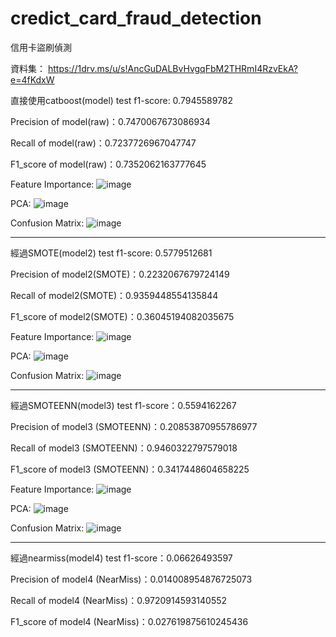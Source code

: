 # credict_card_fraud_detection
 信用卡盜刷偵測
 
 資料集： https://1drv.ms/u/s!AncGuDALBvHvgqFbM2THRmI4RzvEkA?e=4fKdxW
 
 直接使用catboost(model) test f1-score: 0.7945589782
 
 Precision of model(raw)：0.7470067673086934
 
 Recall of model(raw)：0.7237726967047747
 
 F1_score of model(raw)：0.7352062163777645
 
 Feature Importance:
 ![image](https://github.com/ytchen175/image/blob/master/model1i.jpg)
 
 PCA:
 ![image](https://github.com/ytchen175/image/blob/master/pca1.jpg)
 
 Confusion Matrix:
 ![image](https://github.com/ytchen175/image/blob/master/model1.jpg)
 
 -----------------------------------------------------
 經過SMOTE(model2) test f1-score: 0.5779512681
 
 Precision of model2(SMOTE)：0.2232067679724149
 
 Recall of model2(SMOTE)：0.9359448554135844
 
 F1_score of model2(SMOTE)：0.36045194082035675
 
 Feature Importance:
 ![image](https://github.com/ytchen175/image/blob/master/model2i.jpg)
 
 PCA:
 ![image](https://github.com/ytchen175/image/blob/master/pca2.jpg)
 
 Confusion Matrix:
 ![image](https://github.com/ytchen175/image/blob/master/model2.jpg)
 
 -----------------------------------------------------
 經過SMOTEENN(model3) test f1-score：0.5594162267
 
 Precision of model3 (SMOTEENN)：0.20853870955786977
 
 Recall of model3 (SMOTEENN)：0.9460322797579018
 
 F1_score of model3 (SMOTEENN)：0.3417448604658225
 
 Feature Importance:
 ![image](https://github.com/ytchen175/image/blob/master/model3i.jpg)
 
 PCA:
 ![image](https://github.com/ytchen175/image/blob/master/pca2.jpg)
 
 Confusion Matrix:
 ![image](https://github.com/ytchen175/image/blob/master/pca3.jpg)
 
 -----------------------------------------------------
 經過nearmiss(model4) test f1-score：0.06626493597
 
 Precision of model4 (NearMiss)：0.014008954876725073
 
 Recall of model4 (NearMiss)：0.9720914593140552
 
 F1_score of model4 (NearMiss)：0.027619875610245436
